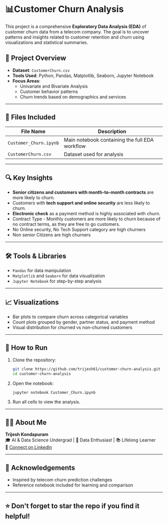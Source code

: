 # 📊Customer Churn Analysis

This project is a comprehensive **Exploratory Data Analysis (EDA)** of customer churn data from a telecom company. The goal is to uncover patterns and insights related to customer retention and churn using visualizations and statistical summaries.

## 📝 Project Overview

- **Dataset**: `CustomerChurn.csv`
- **Tools Used**: Python, Pandas, Matplotlib, Seaborn, Jupyter Notebook
- **Focus Areas**:
  - Univariate and Bivariate Analysis
  - Customer behavior patterns
  - Churn trends based on demographics and services

---

## 📁 Files Included

| File Name              | Description |
|------------------------|-------------|
| `Customer_Churn.ipynb` | Main notebook containing the full EDA workflow |
| `CustomerChurn.csv`    | Dataset used for analysis |

---

## 🔍 Key Insights

- **Senior citizens and customers with month-to-month contracts** are more likely to churn.
- Customers with **tech support and online security** are less likely to churn.
- **Electronic check** as a payment method is highly associated with churn.
- Contract Type - Monthly customers are more likely to churn because of no contract terms, as they are free to go customers.
- No Online security, No Tech Support category are high churners
- Non senior Citizens are high churners

---

## 🛠️ Tools & Libraries

- `Pandas` for data manipulation
- `Matplotlib` and `Seaborn` for data visualization
- `Jupyter Notebook` for step-by-step analysis

---

## 📈 Visualizations

- Bar plots to compare churn across categorical variables
- Count plots grouped by gender, partner status, and payment method
- Visual distribution for churned vs non-churned customers

---

## 🚀 How to Run

1. Clone the repository:
   ```bash
   git clone https://github.com/trijesh61/customer-churn-analysis.git
   cd customer-churn-analysis
   ```

2. Open the notebook:
   ```bash
   jupyter notebook Customer_Churn.ipynb
   ```

3. Run all cells to view the analysis.

---

## 🙋‍♂️ About Me

**Trijesh Kondapuram**  
🎓 AI & Data Science Undergrad | 🧠 Data Enthusiast | 📚 Lifelong Learner  
🔗 [Connect on LinkedIn](https://www.linkedin.com/in/trijesh-kondapuram)

---

## 📌 Acknowledgements

- Inspired by telecom churn prediction challenges
- Reference notebook included for learning and comparison

---

## ⭐️ Don't forget to star the repo if you find it helpful!
